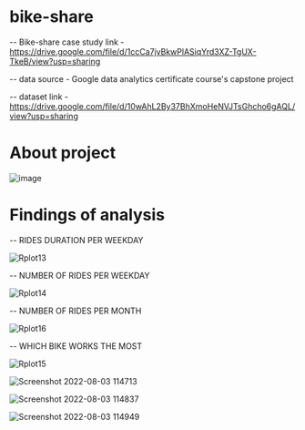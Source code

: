 # bike-share
-- Bike-share case study link - https://drive.google.com/file/d/1ccCa7jyBkwPlASiqYrd3XZ-TgUX-TkeB/view?usp=sharing

-- data source - Google data analytics certificate course's capstone project

-- dataset link - https://drive.google.com/file/d/10wAhL2By37BhXmoHeNVJTsGhcho6gAQL/view?usp=sharing 

#  About project

   ![image](https://user-images.githubusercontent.com/109203514/182530536-178c6dc8-fe88-4a25-bb64-6541e63f1325.png)
   

# Findings of analysis

-- RIDES DURATION PER WEEKDAY

![Rplot13](https://user-images.githubusercontent.com/109203514/181680743-e84e2d55-9a0b-48eb-8309-218c6b288a9c.png)

-- NUMBER OF RIDES PER WEEKDAY

![Rplot14](https://user-images.githubusercontent.com/109203514/181681530-06274010-01e2-4c8e-a615-bca7d5c91d6c.png)

-- NUMBER OF RIDES PER MONTH

![Rplot16](https://user-images.githubusercontent.com/109203514/181681615-f92f1bd5-79d0-4bc2-835c-f36acc926b4c.png)

-- WHICH BIKE WORKS THE MOST

![Rplot15](https://user-images.githubusercontent.com/109203514/181681723-ed6cd392-c310-4ed7-a7c3-c80892fde55e.png)

![Screenshot 2022-08-03 114713](https://user-images.githubusercontent.com/109203514/182538340-e5ea2bb4-db26-4b6b-8b76-ab3b3bfcdccd.png)

![Screenshot 2022-08-03 114837](https://user-images.githubusercontent.com/109203514/182538475-0b03c4e0-1d6a-4606-a7f9-159032f07ec7.png)

![Screenshot 2022-08-03 114949](https://user-images.githubusercontent.com/109203514/182538522-5a3f2a29-af5b-404d-a07a-78533f5ed8c4.png)
